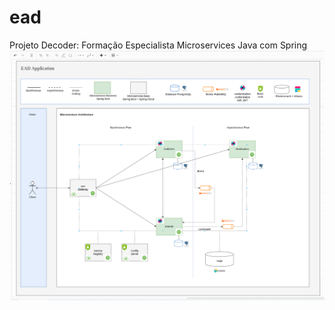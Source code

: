 # ead
Projeto Decoder: Formação Especialista Microservices Java com Spring
![Arquitetura do Projeto](https://github.com/gustavodinniz/ead-v2-asynchronous/blob/master/img/ead-microservices.png)
